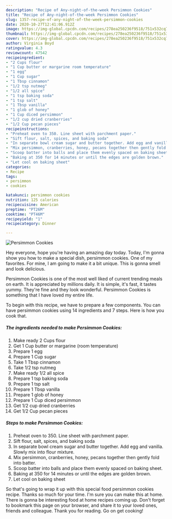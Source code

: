 ```yaml
---
description: "Recipe of Any-night-of-the-week Persimmon Cookies"
title: "Recipe of Any-night-of-the-week Persimmon Cookies"
slug: 1357-recipe-of-any-night-of-the-week-persimmon-cookies
date: 2020-10-27T12:41:06.912Z
image: https://img-global.cpcdn.com/recipes/278ea250236f9518/751x532cq70/persimmon-cookies-recipe-main-photo.jpg
thumbnail: https://img-global.cpcdn.com/recipes/278ea250236f9518/751x532cq70/persimmon-cookies-recipe-main-photo.jpg
cover: https://img-global.cpcdn.com/recipes/278ea250236f9518/751x532cq70/persimmon-cookies-recipe-main-photo.jpg
author: Virginia Boyd
ratingvalue: 4.3
reviewcount: 47542
recipeingredient:
- "2 Cups flour"
- "1 Cup butter or margarine room temperature"
- "1 egg"
- "1 Cup sugar"
- "1 Tbsp cinnamon"
- "1/2 tsp nutmeg"
- "1/2 all spice"
- "1 tsp baking soda"
- "1 tsp salt"
- "1 Tbsp vanilla"
- "1 glob of honey"
- "1 Cup diced persimmon"
- "1/2 cup dried cranberries"
- "1/2 Cup pecan pieces"
recipeinstructions:
- "Preheat oven to 350. Line sheet with parchment paper."
- "Sift flour, salt, spices, and baking soda"
- "In separate bowl cream sugar and butter together. Add egg and vanilla. Slowly mix into flour mixture."
- "Mix persimmon, cranberries, honey, pecans together then gently fold into batter."
- "Scoop batter into balls and place them evenly spaced on baking sheet."
- "Baking at 350 for 14 minutes or until the edges are golden brown."
- "Let cool on baking sheet"
categories:
- Recipe
tags:
- persimmon
- cookies

katakunci: persimmon cookies 
nutrition: 125 calories
recipecuisine: American
preptime: "PT26M"
cooktime: "PT46M"
recipeyield: "1"
recipecategory: Dinner

---
```



![Persimmon Cookies](https://img-global.cpcdn.com/recipes/278ea250236f9518/751x532cq70/persimmon-cookies-recipe-main-photo.jpg)

Hey everyone, hope you're having an amazing day today. Today, I'm gonna show you how to make a special dish, persimmon cookies. One of my favorites. For mine, I am going to make it a bit unique. This is gonna smell and look delicious.



Persimmon Cookies is one of the most well liked of current trending meals on earth. It is appreciated by millions daily. It is simple, it's fast, it tastes yummy. They're fine and they look wonderful. Persimmon Cookies is something that I have loved my entire life.


To begin with this recipe, we have to prepare a few components. You can have persimmon cookies using 14 ingredients and 7 steps. Here is how you cook that.

<!--inarticleads1-->

##### The ingredients needed to make Persimmon Cookies:

1. Make ready 2 Cups flour
1. Get 1 Cup butter or margarine (room temperature)
1. Prepare 1 egg
1. Prepare 1 Cup sugar
1. Take 1 Tbsp cinnamon
1. Take 1/2 tsp nutmeg
1. Make ready 1/2 all spice
1. Prepare 1 tsp baking soda
1. Prepare 1 tsp salt
1. Prepare 1 Tbsp vanilla
1. Prepare 1 glob of honey
1. Prepare 1 Cup diced persimmon
1. Get 1/2 cup dried cranberries
1. Get 1/2 Cup pecan pieces




<!--inarticleads2-->

##### Steps to make Persimmon Cookies:

1. Preheat oven to 350. Line sheet with parchment paper.
1. Sift flour, salt, spices, and baking soda
1. In separate bowl cream sugar and butter together. Add egg and vanilla. Slowly mix into flour mixture.
1. Mix persimmon, cranberries, honey, pecans together then gently fold into batter.
1. Scoop batter into balls and place them evenly spaced on baking sheet.
1. Baking at 350 for 14 minutes or until the edges are golden brown.
1. Let cool on baking sheet




So that's going to wrap it up with this special food persimmon cookies recipe. Thanks so much for your time. I'm sure you can make this at home. There is gonna be interesting food at home recipes coming up. Don't forget to bookmark this page on your browser, and share it to your loved ones, friends and colleague. Thank you for reading. Go on get cooking!

